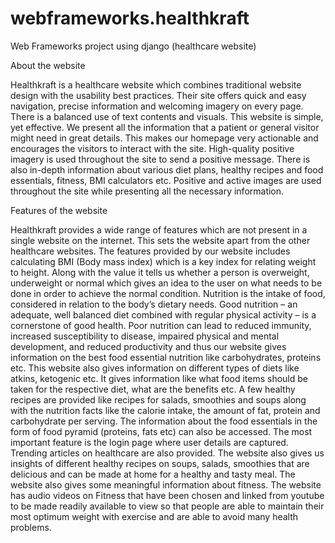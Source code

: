 # webframeworks.healthkraft
Web Frameworks project using django (healthcare website)

About the website

Healthkraft is a healthcare website which combines traditional website design with the usability best practices. Their site offers quick and easy navigation, precise information and welcoming imagery on every page. There is a balanced use of text contents and visuals. This website is simple, yet effective. We present all the information that a patient or general visitor might need in great details. This makes our homepage very actionable and encourages the visitors to interact with the site. High-quality positive imagery is used throughout the site to send a positive message. There is also in-depth information about various diet plans, healthy recipes and food essentials, fitness, BMI calculators etc. Positive and active images are used throughout the site while presenting all the necessary information.

Features of the website

Healthkraft provides a wide range of features which are not present in a single website on the internet. This sets the website apart from the other healthcare websites.
The features provided by our website includes calculating BMI (Body mass index) which is a key index for relating weight to height. Along with the value it tells us whether a person is overweight, underweight or normal which gives an idea to the user on what needs to be done in order to achieve the normal condition. Nutrition is the intake of food, considered in relation to the body’s dietary needs. Good nutrition – an adequate, well balanced diet combined with regular physical activity – is a cornerstone of good health. Poor nutrition can lead to reduced immunity, increased susceptibility to disease, impaired physical and mental development, and reduced productivity and thus our website gives information on the best food essential nutrition like carbohydrates, proteins etc. This website also gives information on different types of diets like atkins, ketogenic etc. It gives information like what food items should be taken for the respective diet, what are the benefits etc.
A few healthy recipes are provided like recipes for salads, smoothies and soups along with the nutrition facts like the calorie intake, the amount of fat, protein and carbohydrate per serving. The information about the food essentials in the form of food pyramid (proteins, fats etc) can also be accessed.
The most important feature is the login page where user details are captured. Trending articles on healthcare are also provided. The website also gives us insights of different healthy recipes on soups, salads, smoothies that are delicious and can be made at home for a healthy and tasty meal. The website also gives some meaningful information about fitness. The website has audio videos on Fitness that have been chosen and linked from youtube to be made readily available to view so that people are able to maintain their most optimum weight with exercise and are able to avoid many health problems.
